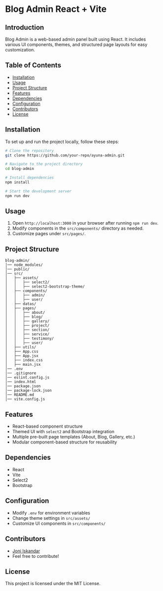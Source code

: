 # Blog Admin React + Vite

## Introduction
Blog Admin is a web-based admin panel built using React. It includes various UI components, themes, and structured page layouts for easy customization.

## Table of Contents
- [Installation](#installation)
- [Usage](#usage)
- [Project Structure](#project-structure)
- [Features](#features)
- [Dependencies](#dependencies)
- [Configuration](#configuration)
- [Contributors](#contributors)
- [License](#license)

## Installation
To set up and run the project locally, follow these steps:

```bash
# Clone the repository
git clone https://github.com/your-repo/ayuna-admin.git

# Navigate to the project directory
cd blog-admin

# Install dependencies
npm install

# Start the development server
npm run dev
```

## Usage
1. Open `http://localhost:3000` in your browser after running `npm run dev`.
2. Modify components in the `src/components/` directory as needed.
3. Customize pages under `src/pages/`.

## Project Structure
```
blog-admin/
│── node_modules/
│── public/
│── src/
│   ├── assets/
│   │   ├── select2/
│   │   ├── select2-bootstrap-theme/
│   ├── components/
│   │   ├── admin/
│   │   ├── user/
│   ├── datas/
│   ├── pages/
│   │   ├── about/
│   │   ├── blog/
│   │   ├── gallery/
│   │   ├── project/
│   │   ├── section/
│   │   ├── service/
│   │   ├── testimony/
│   │   ├── user/
│   ├── utils/
│   ├── App.css
│   ├── App.jsx
│   ├── index.css
│   ├── main.jsx
│── .env
│── .gitignore
│── eslint.config.js
│── index.html
│── package.json
│── package-lock.json
│── README.md
│── vite.config.js
```

## Features
- React-based component structure
- Themed UI with `select2` and Bootstrap integration
- Multiple pre-built page templates (About, Blog, Gallery, etc.)
- Modular component-based structure for reusability

## Dependencies
- React
- Vite
- Select2
- Bootstrap

## Configuration
- Modify `.env` for environment variables
- Change theme settings in `src/assets/`
- Customize UI components in `src/components/`

## Contributors
- [Joni Iskandar](https://github.com/al-iskandari)
- Feel free to contribute!

## License
This project is licensed under the MIT License.
